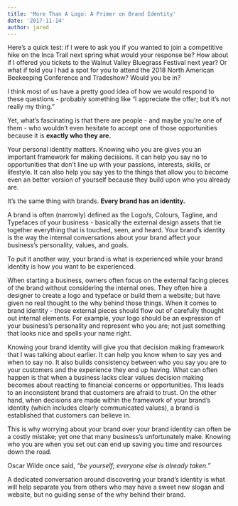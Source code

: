 ```yaml
---
title: 'More Than A Logo: A Primer on Brand Identity'
date: '2017-11-14'
author: jared
---
```


Here’s a quick test: if I were to ask you if you wanted to join a competitive hike on the Inca Trail next spring what would your response be? How about if I offered you tickets to the Walnut Valley Bluegrass Festival next year? Or what if told you I had a spot for you to attend the 2018 North American Beekeeping Conference and Tradeshow? Would you be in?

I think most of us have a pretty good idea of how we would respond to these questions - probably something like “I appreciate the offer; but it’s not really my thing.”

Yet, what’s fascinating is that there are people - and maybe you’re one of them - who wouldn’t even hesitate to accept one of those opportunities because it is **exactly who they are.**

Your personal identity matters. Knowing who you are gives you an important framework for making decisions. It can help you say no to opportunities that don’t line up with your passions, interests, skills, or lifestyle. It can also help you say yes to the things that allow you to become even an better version of yourself because they build upon who you already are.

It’s the same thing with brands. **Every brand has an identity.**

A brand is often (narrowly) defined as the Logo/s, Colours, Tagline, and Typefaces of your business - basically the external design assets that tie together everything that is touched, seen, and heard. Your brand’s identity is the way the internal conversations about your brand affect your business’s personality, values, and goals.

To put it another way, your brand is what is experienced while your brand identity is how you want to be experienced.

When starting a business, owners often focus on the external facing pieces of the brand without considering the internal ones. They often hire a designer to create a logo and typeface or build them a website; but have given no real thought to the why behind those things. When it comes to brand identity - those external pieces should flow out of carefully thought out internal elements. For example, your logo should be an expression of your business’s personality and represent who you are; not just something that looks nice and spells your name right.

Knowing your brand identity will give you that decision making framework that I was talking about earlier. It can help you know when to say yes and when to say no. It also builds consistency between who you say you are to your customers and the experience they end up having. What can often happen is that when a business lacks clear values decision making becomes about reacting to financial concerns or opportunities. This leads to an inconsistent brand that customers are afraid to trust. On the other hand, when decisions are made within the framework of your brand’s identity (which includes clearly communicated values), a brand is established that customers can believe in.

This is why worrying about your brand over your brand identity can often be a costly mistake; yet one that many business’s unfortunately make. Knowing who you are when you set out can end up saving you time and resources down the road.

Oscar Wilde once said, _“be yourself; everyone else is already taken.”_

A dedicated conversation around discovering your brand’s identity is what will help separate you from others who may have a sweet new slogan and website, but no guiding sense of the why behind their brand.
